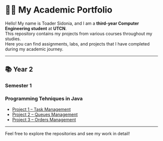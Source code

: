 # 👩‍💻 My Academic Portfolio

Hello! My name is Toader Sidonia, and I am a **third-year Computer Engineering student** at **UTCN**.  
This repository contains my projects from various courses throughout my studies.  
Here you can find assignments, labs, and projects that I have completed during my academic journey.  

---

## 📚 Year 2

### Semester 1

### Programming Tehniques in Java
- [Project 1 – Task Management](https://github.com/toadersidonia/PT/tree/main/p1)
- [Project 2 – Queues Management](https://github.com/toadersidonia/PT/tree/main/p2)
- [Project 3 – Orders Management](https://github.com/toadersidonia/PT/tree/main/p3)


---

Feel free to explore the repositories and see my work in detail!  
